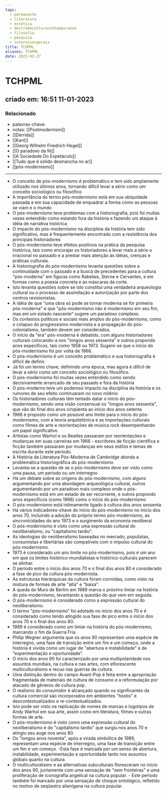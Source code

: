 ```yaml
---
tags:
  - permanente
  - literatura
  - estética
  - mestredeculturacontemporanea
  - filosofia
  - pesquisa
  - interessesgerais
title: TCHPML
aliases: TCHPML
date: 2023-02-27
---
```


# TCHPML

## criado em: 16:51 11-01-2023

### Relacionado

- palavras-chave: 
- notas: [[Postmodernism]]
- [[Derrida]]
- [[Kant]]
- [[Georg Wilhelm Friedrich Hegel]]
- [[O paradoxo da fé]]
- [[A Sociedade Do Espetáculo]]
- [[Tudo que é sólido desmancha no ar]]
- [[pós-modernismo]]
---
- O conceito de pós-modernismo é problemático e tem sido amplamente utilizado nos últimos anos, tornando difícil levar a sério como um conceito sociológico ou filosófico
- A importância do termo pós-modernismo está em sua ubiquidade passada e em sua capacidade de enquadrar a forma como as pessoas se viam e o mundo
- O pós-modernismo teve problemas com a historiografia, pois foi muitas vezes entendido como estando fora da história e fazendo um ataque à idéia de narrativa histórica
- O impacto do pós-modernismo na disciplina da história tem sido significativo, mas é frequentemente encontrado com a resistência dos principais historiadores
- O pós-modernismo teve efeitos positivos na prática da pesquisa histórica, tais como encorajar os historiadores a levar mais a sério o irracional no passado e a prestar mais atenção às idéias, crenças e práticas culturais.
- A historiografia do pós-modernismo levanta questões sobre a continuidade com o passado e a busca de precedentes para a cultura "pós-moderna" em figuras como Rabelais, Sterne e Cervantes, e em formas como a poesia concreta e as máscaras da corte.
- Isto levanta questões sobre se isto constitui uma verdadeira arqueologia cultural ou o processo de assimilação e autorização por parte dos centros revisionistas.
- A idéia de que "uma obra só pode se tornar moderna se for primeira pós-moderna" e que "pós-modernismo não é modernismo em seu fim, mas em um estado nascente" sugere um paradoxo complexo.
- Os contextos políticos e sociais mais amplos do pós-modernismo, como o colapso do progressismo modernista e a propagação do pós-colonialismo, também devem ser considerados.
- O início da "era" pós-moderna é debatido, com alguns historiadores culturais colocando-a nos "longos anos sessenta" e outros propondo anos específicos, tais como 1958 ou 1973. Sugere-se que o início do pós-modernismo foi por volta de 1966.
- O pós-modernismo é um conceito problemático e sua historiografia é difícil de definir. 
- Já foi um termo chave, definindo uma época, mas agora é difícil de levar a sério como um conceito sociológico ou filosófico. 
- O pós-modernismo foi muitas vezes entendido como sendo decisivamente arrancado de seu passado e fora da história 
- O pós-moderno teve um poderoso impacto na disciplina da história e os rumores de seu efeito continuaram no novo milênio 
- Os historiadores culturais têm tentado datar o início do pós-modernismo, sendo uma visão consensual os "longos anos sessenta", que vão do final dos anos cinqüenta ao início dos anos setenta 
- 1966 é proposto como um possível ano limite para o início do pós-modernismo, com a teoria arquitetônica e as importações culturais como filmes de arte e reorientações de música rock desempenhando um papel significativo 
- Artistas como Warhol e os Beatles passaram por reorientações e mudanças em suas carreiras em 1966 - escritores de ficção científica e ficção também passaram por mudanças em seus estilos e temas de escrita durante este período.
- A História da Literatura Pós-Moderna de Cambridge aborda a problemática historiográfica do pós-modernismo
- Levanta-se a questão de se o pós-modernismo deve ser visto como uma pausa, um período ou um interregno
- Há um debate sobre as origens do pós-modernismo, com alguns argumentando por uma abordagem arqueológica cultural, outros argumentando por um paradoxo mais complexo onde o pós-modernismo está em um estado de ser recorrente, e outros propondo anos específicos (como 1966) como o início do pós-modernismo
- O pós-modernismo está intimamente ligado à cultura dos anos sessenta
- Há vários indicadores-chave do início do pós-modernismo no início dos anos 70, incluindo a adoção do próprio termo pós-modernismo, as sincronicidades do ano 1973 e o surgimento da economia neoliberal
- O pós-modernismo é visto como uma expressão cultural do neoliberalismo, ou "capitalismo tardio".
- As ideologias do neoliberalismo baseadas no mercado, populistas, consumistas e libertárias são compatíveis com o impulso cultural do pós-modernismo.
- 1973 é considerado um ano limite no pós-modernismo, pois é um ano em que os limites histórico-mundialistas e histórico-culturais parecem se alinhar.
- O período entre o início dos anos 70 e o final dos anos 80 é considerado a fase de pico da cultura pós-modernista.
- As estruturas hierárquicas da cultura foram corroídas, como visto na mistura de formas de arte "alta" e "baixa".
- A queda do Muro de Berlim em 1989 marca o próximo limiar na história do pós-modernismo, levantando a questão do que vem em seguida.
- O pós-modernismo é considerado como a expressão cultural do neoliberalismo.
- O termo "pós-modernismo" foi adotado no início dos anos 70 e é considerado como tendo atingido sua fase de pico entre o início dos anos 70 e o final dos anos 80.
- 1989 é considerado como um limiar na história do pós-modernismo, marcando o fim da Guerra Fria.
- Philip Wegner argumenta que os anos 90 representam uma espécie de interregno, uma fase de transição entre um fim e um começo, onde a história é vivida como um lugar de "abertura e instabilidade" e de "experimentação e oportunidade".
- O início dos anos 90 foi caracterizado por uma multipolaridade nos assuntos mundiais, na cultura e nas artes, com eflorescente multiculturalismo e recuo nas guerras de cultura.
- Uma distinção dentro do campo Avant-Pop é feita entre a apropriação fragmentada de materiais de cultura de consumo e a reformulação por atacado de gêneros de cultura pop. 
- O realismo do consumidor é alcançado quando os significantes da cultura comercial são incorporados em ambientes "hostis" e descontextualizados e re-contextualizados. 
- Isto pode ser visto na replicação de nomes de marcas e logotipos de Andy Warhol em sua arte, assim como em literatura, filmes e outras formas de arte. 
- O pós-modernismo é visto como uma expressão cultural do neoliberalismo e do "capitalismo tardio" que surgiu nos anos 70 e atingiu seu auge nos anos 80. 
- Os "longos anos noventa", após a virada simbólica de 1989, representam uma espécie de interregno, uma fase de transição entre um fim e um começo. -Esta fase é marcada por um senso de abertura, instabilidade, experimentação e oportunidade tanto nos assuntos globais quanto na cultura. 
- O multiculturalismo e as alternativas subculturais floresceram no início dos anos 90, juntamente com uma sensação de "sem fronteiras" e uma proliferação de iconografia angelical na cultura popular. - Este período também foi marcado por uma sensação de choque ontológico, refletido no motivo de seqüestro alienígena na cultura popular.
